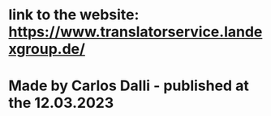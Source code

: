 # link to the website: https://www.translatorservice.landexgroup.de/
# Made by Carlos Dalli - published at the 12.03.2023
